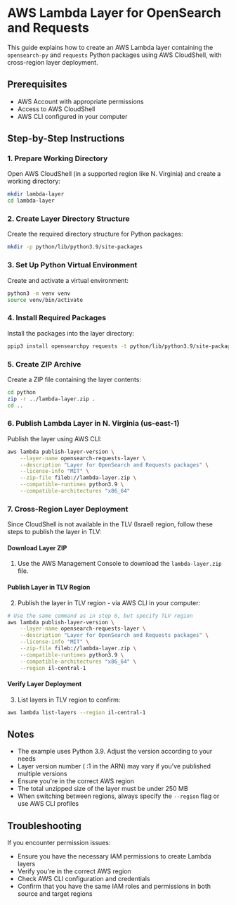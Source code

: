 # AWS Lambda Layer for OpenSearch and Requests

This guide explains how to create an AWS Lambda layer containing the `opensearch-py` and `requests` Python packages using AWS CloudShell, with cross-region layer deployment.

## Prerequisites

- AWS Account with appropriate permissions
- Access to AWS CloudShell
- AWS CLI configured in your computer

## Step-by-Step Instructions

### 1. Prepare Working Directory

Open AWS CloudShell (in a supported region like N. Virginia) and create a working directory:

```bash
mkdir lambda-layer
cd lambda-layer
```

### 2. Create Layer Directory Structure

Create the required directory structure for Python packages:

```bash
mkdir -p python/lib/python3.9/site-packages
```

### 3. Set Up Python Virtual Environment

Create and activate a virtual environment:

```bash
python3 -m venv venv
source venv/bin/activate
```

### 4. Install Required Packages

Install the packages into the layer directory:

```bash
ppip3 install opensearchpy requests -t python/lib/python3.9/site-packages --platform manylinux2014_x86_64 --python-version 3.9 --only-binary=:all:
```

### 5. Create ZIP Archive

Create a ZIP file containing the layer contents:

```bash
cd python
zip -r ../lambda-layer.zip .
cd ..
```

### 6. Publish Lambda Layer in N. Virginia (us-east-1)

Publish the layer using AWS CLI:

```bash
aws lambda publish-layer-version \
    --layer-name opensearch-requests-layer \
    --description "Layer for OpenSearch and Requests packages" \
    --license-info "MIT" \
    --zip-file fileb://lambda-layer.zip \
    --compatible-runtimes python3.9 \
    --compatible-architectures "x86_64"
```

### 7. Cross-Region Layer Deployment

Since CloudShell is not available in the TLV (Israel) region, follow these steps to publish the layer in TLV:

#### Download Layer ZIP

1. Use the AWS Management Console to download the `lambda-layer.zip` file.

#### Publish Layer in TLV Region

2. Publish the layer in TLV region - via AWS CLI in your computer:

```bash
# Use the same command as in step 6, but specify TLV region
aws lambda publish-layer-version \
    --layer-name opensearch-requests-layer \
    --description "Layer for OpenSearch and Requests packages" \
    --license-info "MIT" \
    --zip-file fileb://lambda-layer.zip \
    --compatible-runtimes python3.9 \
    --compatible-architectures "x86_64" \
    --region il-central-1
```

#### Verify Layer Deployment

3. List layers in TLV region to confirm:

```bash
aws lambda list-layers --region il-central-1
```

## Notes

- The example uses Python 3.9. Adjust the version according to your needs
- Layer version number ( :1 in the ARN) may vary if you've published multiple versions
- Ensure you're in the correct AWS region
- The total unzipped size of the layer must be under 250 MB
- When switching between regions, always specify the `--region` flag or use AWS CLI profiles

## Troubleshooting

If you encounter permission issues:
- Ensure you have the necessary IAM permissions to create Lambda layers
- Verify you're in the correct AWS region
- Check AWS CLI configuration and credentials
- Confirm that you have the same IAM roles and permissions in both source and target regions